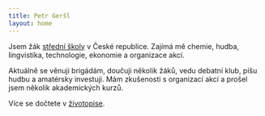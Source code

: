 ```yaml
---
title: Petr Geršl
layout: home
---
```

Jsem žák [střední školy](https://www.cmgp.cz/) v České republice. Zajímá mě chemie, hudba, lingvistika, technologie, ekonomie a organizace akcí.

Aktuálně se věnuji brigádám, doučuji několik žáků, vedu debatní klub, píšu hudbu a amatérsky investuji. Mám zkušenosti s organizací akcí a prošel jsem několik akademických kurzů.

Více se dočtete v [životopise](/cs/bio/).